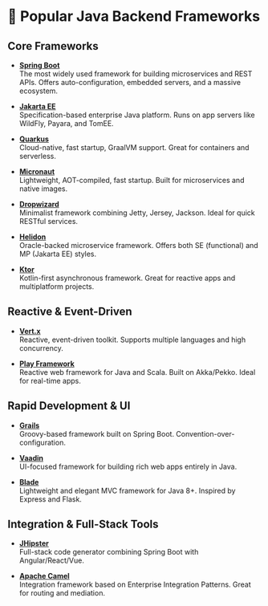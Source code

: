 # 🚀 Popular Java Backend Frameworks

## Core Frameworks

- [**Spring Boot**](https://spring.io/projects/spring-boot)  
  The most widely used framework for building microservices and REST APIs. Offers auto-configuration, embedded servers, and a massive ecosystem.

- [**Jakarta EE**](https://jakarta.ee/)  
  Specification-based enterprise Java platform. Runs on app servers like WildFly, Payara, and TomEE.

- [**Quarkus**](https://quarkus.io/)  
  Cloud-native, fast startup, GraalVM support. Great for containers and serverless.

- [**Micronaut**](https://micronaut.io/)  
  Lightweight, AOT-compiled, fast startup. Built for microservices and native images.

- [**Dropwizard**](https://www.dropwizard.io/)  
  Minimalist framework combining Jetty, Jersey, Jackson. Ideal for quick RESTful services.

- [**Helidon**](https://helidon.io/)  
  Oracle-backed microservice framework. Offers both SE (functional) and MP (Jakarta EE) styles.

- [**Ktor**](https://ktor.io)  
  Kotlin-first asynchronous framework. Great for reactive apps and multiplatform projects.

## Reactive & Event-Driven

- [**Vert.x**](https://vertx.io/)  
  Reactive, event-driven toolkit. Supports multiple languages and high concurrency.

- [**Play Framework**](https://www.playframework.com/)  
  Reactive web framework for Java and Scala. Built on Akka/Pekko. Ideal for real-time apps.

## Rapid Development & UI

- [**Grails**](https://grails.apache.org/)  
  Groovy-based framework built on Spring Boot. Convention-over-configuration.

- [**Vaadin**](https://vaadin.com/)  
  UI-focused framework for building rich web apps entirely in Java.

- [**Blade**](https://lets-blade.github.io)  
  Lightweight and elegant MVC framework for Java 8+. Inspired by Express and Flask.

## Integration & Full-Stack Tools

- [**JHipster**](https://www.jhipster.tech/)  
  Full-stack code generator combining Spring Boot with Angular/React/Vue.

- [**Apache Camel**](https://camel.apache.org/)  
  Integration framework based on Enterprise Integration Patterns. Great for routing and mediation.